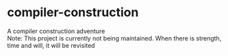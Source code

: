 # compiler-construction
A compiler construction adventure <br>
Note: This project is currently not being maintained. When there is strength, time and will, it will be revisited

